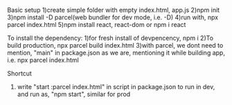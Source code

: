 Basic setup
1)create simple folder with empty index.html, app.js
2)npm init
3)npm install -D parcel(web bundler for dev mode, i.e. -D)
4)run with, npx parcel index.html
5)npm install react, react-dom or npm i react

To install the dependency:
1)for fresh install of devpencency, npm i
2)To build production, npx parcel build index.html
3)with parcel, we dont need to mention, "main" in package.json as we are, mentioning it while building app, 
   i.e. npx parcel index.html


Shortcut
1) write "start :parcel index.html" in script in package.json to run in dev, and run as, "npm start", 
  similar for prod